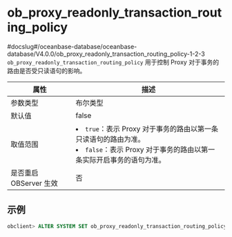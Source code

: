 ob_proxy_readonly_transaction_routing_policy 
=================================================================
#docslug#/oceanbase-database/oceanbase-database/V4.0.0/ob_proxy_readonly_transaction_routing_policy-1-2-3
`ob_proxy_readonly_transaction_routing_policy` 用于控制 Proxy 对于事务的路由是否受只读语句的影响。


|        属性        |                                                                                     描述                                                                                     |
|------------------|----------------------------------------------------------------------------------------------------------------------------------------------------------------------------|
| 参数类型             | 布尔类型                                                                                                                                                                       |
| 默认值              | false                                                                                                                                                                      |
| 取值范围             | <li> `true`：表示 Proxy 对于事务的路由以第一条只读语句的路由为准。   <li> `false`：表示 Proxy 对于事务的路由以第一条实际开启事务的语句为准。    |
| 是否重启 OBServer 生效 | 否                                                                                                                                                                          |



示例 
-----------------------

```sql
obclient> ALTER SYSTEM SET ob_proxy_readonly_transaction_routing_policy = true;
```


